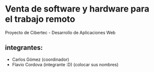 # Venta de software y hardware para el trabajo remoto
Proyecto de Cibertec - Desarrollo de Aplicaciones Web

## integrantes:
- Carlos Gómez (coordinador)
- Flavio Cordova (integrante :D)
(colocar sus nombres)

